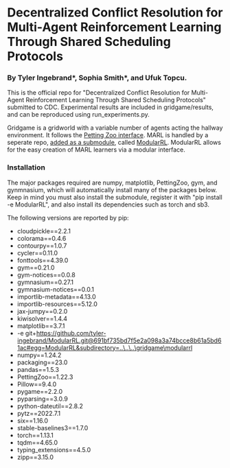 # Decentralized Conflict Resolution for Multi-Agent Reinforcement Learning Through Shared Scheduling Protocols
### By Tyler Ingebrand*, Sophia Smith*, and Ufuk Topcu.

This is the official repo for "Decentralized Conflict Resolution for Multi-Agent Reinforcement Learning Through Shared Scheduling Protocols" submitted to CDC. Experimental results are included in gridgame/results, and can be reproduced using run_experiments.py. 

Gridgame is a gridworld with a variable number of agents acting the hallway environment. It follows the [Petting Zoo interface](https://github.com/Farama-Foundation/PettingZoo). MARL is handled by a seperate repo, [added as a submodule](https://git-scm.com/book/en/v2/Git-Tools-Submodules), called [ModularRL](https://github.com/tyler-ingebrand/ModularRL). ModularRL allows for the easy creation of MARL learners via a modular interface. 


### Installation
The major packages required are numpy, matplotlib, PettingZoo, gym, and gynmnasium, which will automatically install many of the packages below. 
Keep in mind you must also install the submodule, register it with "pip install -e ModularRL", and also install its dependencies such as torch and sb3. 

The following versions are reported by pip:
- cloudpickle==2.2.1
- colorama==0.4.6
- contourpy==1.0.7
- cycler==0.11.0
- fonttools==4.39.0
- gym==0.21.0
- gym-notices==0.0.8
- gymnasium==0.27.1
- gymnasium-notices==0.0.1
- importlib-metadata==4.13.0
- importlib-resources==5.12.0
- jax-jumpy==0.2.0
- kiwisolver==1.4.4
- matplotlib==3.7.1
- -e git+https://github.com/tyler-ingebrand/ModularRL.git@691bf735bd7f5e2a098a3a74bcce8b61a5bd61ac#egg=ModularRL&subdirectory=..\..\..\gridgame\modularrl
- numpy==1.24.2
- packaging==23.0
- pandas==1.5.3
- PettingZoo==1.22.3
- Pillow==9.4.0
- pygame==2.2.0
- pyparsing==3.0.9
- python-dateutil==2.8.2
- pytz==2022.7.1
- six==1.16.0
- stable-baselines3==1.7.0
- torch==1.13.1
- tqdm==4.65.0
- typing_extensions==4.5.0
- zipp==3.15.0
